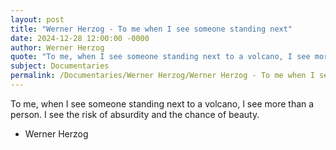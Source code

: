 ```yaml
---
layout: post
title: "Werner Herzog - To me when I see someone standing next"
date: 2024-12-28 12:00:00 -0000
author: Werner Herzog
quote: "To me, when I see someone standing next to a volcano, I see more than a person. I see the risk of absurdity and the chance of beauty."
subject: Documentaries
permalink: /Documentaries/Werner Herzog/Werner Herzog - To me when I see someone standing next
---
```


To me, when I see someone standing next to a volcano, I see more than a person. I see the risk of absurdity and the chance of beauty.

- Werner Herzog
